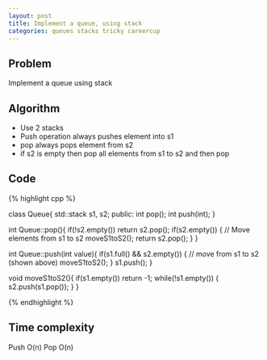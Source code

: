```yaml
---
layout: post
title: Implement a queue, using stack
categories: queues stacks tricky careercup
---
```


## Problem
Implement a queue using stack

## Algorithm
- Use 2 stacks
- Push operation always pushes element into s1
- pop always pops element from s2
- if s2 is empty then pop all elements from s1 to s2 and then pop

## Code

{% highlight cpp %}

class Queue{
	std::stack<int> s1, s2;
	public:
	int pop();
	int push(int);
}

int Queue::pop(){
	if(!s2.empty()) return s2.pop();
	if(s2.empty()) { // Move elements from s1 to s2
		moveS1toS2();
		return s2.pop();
	}
}

int Queue::push(int value){
	if(s1.full() && s2.empty()) { // move from s1 to s2 (shown above)
		moveS1toS2();
	}
	s1.push();
}

void moveS1toS2(){
	if(s1.empty()) return -1;
	while(!s1.empty()) {
		s2.push(s1.pop());
	}
}

{% endhighlight %}

## Time complexity
Push O(n)
Pop O(n)